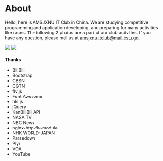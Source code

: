 # About

Hello, here is AMSJXNU IT Club in China. We are studying competitive programming and application developing, and preparing for many activities like races. The following 2 photos are a part of our club activities. If you have any question, please mail us at amsjxnu-itclub@mail.cstu.gq.

<img src="/img/about/about/1" class="img-thumbnail img-fluid col-md-5 p-1 rounded mx-auto">
<img src="/img/about/about/2" class="img-thumbnail img-fluid col-md-5 p-1 rounded mx-auto">

<div class="mt-3"></div>

#### Thanks
- BiliBili
- Bootstrap
- CBSN
- CGTN
- flv.js
- Font Awesome
- hls.js
- jQuery
- KanBiliBili API
- NASA TV
- NBC News
- nginx-http-flv-module
- NHK WORLD-JAPAN
- Parsedown
- Plyr
- VOA
- YouTube